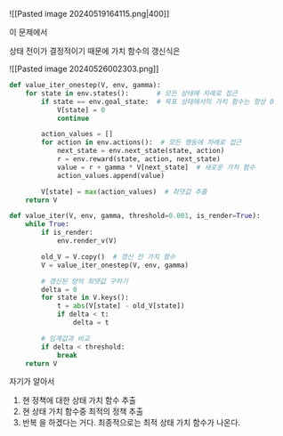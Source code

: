 ![[Pasted image 20240519164115.png|400]]

이 문제에서

상태 전이가 결정적이기 때문에 가치 함수의 갱신식은

![[Pasted image 20240526002303.png]]

``` python
def value_iter_onestep(V, env, gamma):
    for state in env.states():       # 모든 상태에 차례로 접근
        if state == env.goal_state:  # 목표 상태에서의 가치 함수는 항상 0
            V[state] = 0
            continue

        action_values = []
        for action in env.actions():  # 모든 행동에 차례로 접근
            next_state = env.next_state(state, action)
            r = env.reward(state, action, next_state)
            value = r + gamma * V[next_state]  # 새로운 가치 함수
            action_values.append(value)

        V[state] = max(action_values)  # 최댓값 추출
    return V

def value_iter(V, env, gamma, threshold=0.001, is_render=True):
    while True:
        if is_render:
            env.render_v(V)

        old_V = V.copy()  # 갱신 전 가치 함수
        V = value_iter_onestep(V, env, gamma)

        # 갱신된 양의 최댓값 구하기
        delta = 0
        for state in V.keys():
            t = abs(V[state] - old_V[state])
            if delta < t:
                delta = t

        # 임계값과 비교
        if delta < threshold:
            break
    return V
```

자기가 알아서 
1. 현 정책에 대한 상태 가치 함수 추출
2. 현 상태 가치 함수중 최적의 정책 추출
3. 반복
을 하겠다는 거다. 최종적으로는 최적 상태 가치 함수가 나온다. 

